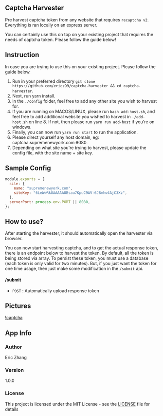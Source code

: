 ## Captcha Harvester

Pre harvest captcha token from any website that requires `recaptcha v2`. Everything is ran locally on an express server.

You can certainly use this on top on your existing project that requires the needs of captcha token. Please follow the guide below!

## Instruction

In case you are trying to use this on your existing project. Please follow the guide below.

1. Run in your preferred directory `git clone https://github.com/ericz99/captcha-harvester && cd captcha-harvester`.
2. Next, run yarn install.
3. In the `./config` folder, feel free to add any other site you wish to harvest for.
4. If you are running on MACOS/LINUX, please run `bash add-host.sh`, and feel free to add additional website you wished to harvest in `./add-host.sh` on line 8. If not, then please run `yarn run add-host` if you're on windows.
5. Finally, you can now run `yarn run start` to run the application.
6. Please direct yourself any host domain, eg: captcha.supremenewyork.com:8080.
7. Depending on what site you're trying to harvest, please update the config file, with the site name + site key.

## Sample Config

```js
module.exports = {
  site: {
    name: "supremenewyork.com",
    siteKey: "6LeWwRkUAAAAAOBsau7KpuC9AV-6J8mhw4AjC3Xz",
  },
  serverPort: process.env.PORT || 8080,
};
```

## How to use?

After starting the harvester, it should automatically open the harvester via browser.

You can now start harvesting captcha, and to get the actual response token, there is an endpoint below
to harvest the token. By default, all the token is being stored via array. To persist these token, you must
use a database (each token is only valid for two minutes). But, if you just want the token for one time usage, then just make some modification in the
`/submit` api.

#### /submit

- `POST` : Automatically upload response token

## Pictures

[!captcha](https://i.imgur.com/E2yNcRJ.png)

## App Info

### Author

Eric Zhang

### Version

1.0.0

### License

This project is licensed under the MIT License - see the [LICENSE](LICENSE) file for details
